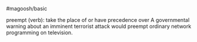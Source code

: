 #magoosh/basic

preempt (verb): take the place of or have precedence over 
A governmental warning about an imminent terrorist attack would preempt ordinary network 
programming on television. 
